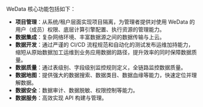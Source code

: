 WeData 核心功能包括如下：
- **项目管理**：从系统/租户层面实现项目隔离，为管理者提供对使用 WeData 的用户（成员）权限、底层计算引擎配置、执行资源的管理能力。
- **数据集成**：复杂网络环境、丰富数据源之间的数据传输与上云。
- **数据开发**：通过严谨的 CI/CD 流程规范和自动化的测试发布运维加持能力，缩短从原始数据加工运维到业务应用数据的路径，提升效率的同时保障数据质量。
- **数据质量**：通过表级别、字段级别监控规则定义，全链路监控数据质量。
- **数据地图**：提供强大的数据搜索、数据类目、数据血缘等能力，快速定位并理解数据。
- **数据安全**：数据审计、数据脱敏、权限控制等能力。
- **数据服务**：高效实现 API 构建与管理。
